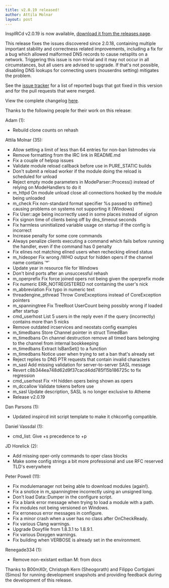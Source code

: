 ```yaml
---
title: v2.0.19 released!
author: Attila Molnar
layout: post
---
```


InspIRCd v2.0.19 is now available, [download it from the releases page](https://github.com/inspircd/inspircd/releases).


This release fixes the issues discovered since 2.0.18, containing multiple important stability and correctness related improvements, including a fix for a bug which allowed malformed DNS records to cause netsplits on a network. Triggering this issue is non-trivial and it may not occur in all circumstances, but all users are advised to upgrade. If that's not possible, disabling DNS lookups for connecting users (nouserdns setting) mitigates the problem.

See the [issue tracker](https://github.com/inspircd/inspircd/issues?milestone=16&state=closed) for a list of reported bugs that got fixed in this version and for the pull requests that were merged.

View the complete changelog [here](https://github.com/inspircd/inspircd/compare/v2.0.18...v2.0.19).

Thanks to the following people for their work on this release:

Adam (1):

  - Rebuild clone counts on rehash

Attila Molnar (35):

  - Allow setting a limit of less than 64 entries for non-ban listmodes via <banlist>
  - Remove formatting from the IRC link in README.md
  - Fix a couple of helpop issues
  - Validate module reload callback before use in PURE_STATIC builds
  - Don't submit a reload worker if the module doing the reload is scheduled for unload
  - Reject empty mode parameters in ModeParser::Process() instead of relying on ModeHandlers to do it
  - m_httpd On module unload close all connections hooked by the module being unloaded
  - m_check Fix non-standard format specifier %s passed to strftime() causing problems on systems not supporting it (Windows)
  - Fix User::age being incorrectly used in some places instead of signon
  - Fix signon time of clients being off by dns_timeout seconds
  - Fix harmless uninitialized variable usage on startup if the config is incorrect
  - Increase penalty for some core commands
  - Always penalize clients executing a command which fails before running the handler, even if the command has 0 penalty
  - Fix elines not matching elined users when rechecking elined status
  - m_hideoper Fix wrong /WHO output for hidden opers if the channel name contains '*'
  - Update year in resource file for Windows
  - Don't bind ports after an unsuccessful rehash
  - m_operprefix Fix force joined opers not being given the operprefix mode
  - Fix numeric ERR_NOTREGISTERED not containing the user's nick
  - m_abbreviation Fix typo in numeric text
  - threadengine_pthread Throw CoreExceptions instead of CoreException pointers
  - m_spanningtree Fix TreeRoot UserCount being possibly wrong if loaded after startup
  - cmd_userhost List 5 users in the reply even if the query (incorrectly) contains more than 5 nicks
  - Remove outdated ircservices and neostats config examples
  - m_timedbans Store Channel pointer in struct TimedBan
  - m_timedbans On channel destruction remove all timed bans belonging to the channel from internal bookkeeping
  - m_timedbans Extract IsBanSet() to a function
  - m_timedbans Notice user when trying to set a ban that's already set
  - Reject replies to DNS PTR requests that contain invalid characters
  - m_sasl Add missing validation for server-to-server SASL message
  - Revert c8b344ea748d62d9f37cacd4dd785f15b186725c to fix regression
  - cmd_userhost Fix +H hidden opers being shown as opers
  - m_dccallow Validate tokens before use
  - m_sasl Update description, SASL is no longer exclusive to Atheme
  - Release v2.0.19

Dan Parsons (1):

  - Updated inspircd init script template to make it chkconfig compatible.

Daniel Vassdal (1):

  - cmd_list: Give +s precedence to +p

JD Horelick (2):

  - Add missing oper-only commands to oper class blocks
  - Make some config strings a bit more professional and use RFC reserved TLD's everywhere

Peter Powell (11):

  - Fix modulemanager not being able to download modules (again!).
  - Fix a snotice in m_spanningtree incorrectly using an unsigned long.
  - Don't load Data::Dumper in the configure script.
  - Fix a blank error message when trying to load a module with a path.
  - Fix modules not being versioned on Windows.
  - Fix erroneous error messages in configure.
  - Fix a minor crash when a user has no class after OnCheckReady.
  - Fix various Clang warnings.
  - Upgrade Doxyfile from 1.8.3.1 to 1.8.9.1.
  - Fix various Doxygen warnings.
  - Fix building when VERBOSE is already set in the environment.

Renegade334 (1):

  - Remove non-existant extban M: from docs


Thanks to B00mX0r, Christoph Kern (Sheogorath) and Filippo Cortigiani (Simos) for running development snapshots and providing feedback during the development of this release.
